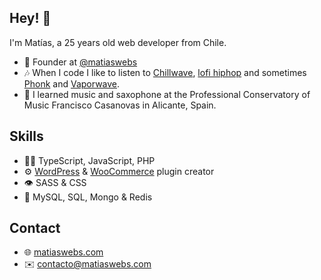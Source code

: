 ## Hey! 👋
I'm Matías, a 25 years old web developer from Chile.

- 🧭 Founder at [@matiaswebs](https://github.com/matiaswebs)
- 🎶 When I code I like to listen to [Chillwave](https://www.youtube.com/watch?v=wOMwO5T3yT4&list=PLWhyUtkg1zRj-yH_Z_VDNqldAwyOcsL0h), [lofi hiphop](https://www.youtube.com/watch?v=ZfkCYAI6MRU&list=PLWhyUtkg1zRj-yH_Z_VDNqldAwyOcsL0h) and sometimes [Phonk](https://soundcloud.com/rogerbeats/sicarios) and [Vaporwave](https://www.youtube.com/watch?v=_4gl-FX2RvI&list=PLWhyUtkg1zRjzCzsNU5DsQhjBur51-rQe).
- 🎷 I learned music and saxophone at the Professional Conservatory of Music Francisco Casanovas in Alicante, Spain.

## Skills
- 👨‍💻 TypeScript, JavaScript, PHP
- ⚙️ [WordPress](https://github.com/WordPress) & [WooCommerce](https://github.com/WooCommerce) plugin creator
- 👁️ SASS & CSS
- 💽 MySQL, SQL, Mongo & Redis

## Contact
- 🌐 [matiaswebs.com](https://matiaswebs.com/)
- ✉️ [contacto@matiaswebs.com](mailto:contact@matiaswebs.com)
